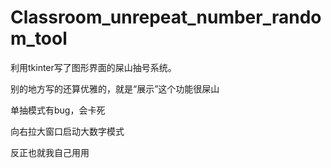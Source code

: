 # Classroom_unrepeat_number_random_tool
利用tkinter写了图形界面的屎山抽号系统。

别的地方写的还算优雅的，就是“展示”这个功能很屎山

单抽模式有bug，会卡死

向右拉大窗口启动大数字模式

反正也就我自己用用
